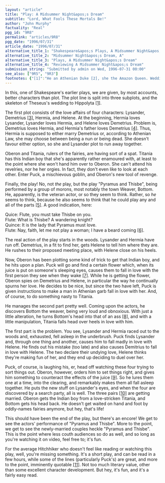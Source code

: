 ```yaml
---
layout: "article"
title: "Play: A Midsummer Night&apos;s Dream"
subtitle: "Lord, What Fools These Mortals Be!"
author: "John Murphy"
factuality: "Real"
pgg_id: "9R8"
permalink: "articles/9R8"
pgg_date: "1996/07/31"
article_date: "1996/07/31"
alternative_title_1: "Shakespeare&apos;s Plays, A Midsummer Night&apos;s Dream"
alternative_title_2: "Midsummer Night&apos;s Dream, A"
alternative_title_3: "Plays, A Midsummer Night&apos;s Dream"
alternative_title_4: "Reviewing A Midsummer Night&apos;s Dream"
submission_string: "Submitted by admin on Wed, 1996-07-31 00:00"
see_also: ["9R5", "9R3"]
footnotes: {"[1]":"He an Athenian Duke [2], she the Amazon Queen. Wedding of the stars, here.","[2]":"You're right, there were no Dukes in Athens, which was a democracy. Let's just pretend, okay?","[3]":"Other than Hermia's rejection of one and undying love for the other, there is very little to tell Lysander and Demetrius apart, save the convenient fact that Shakespeare wrote their names next to their lines. If you are not reading the play, but rather watching, then pay attention to what is being worn by whom, and you'll be okay.","[4]":"Yes, this is Ancient Greece, but not that kind of love. He just likes the guy, okay?","[5]":"Don't laugh; I know actors like that.","[6]":"Well, I thought it was funny, especially if one imagines Flute delivering that last line in a state of panic.","[7]":"Sound familiar?","[8]":"Bottom, Ass? Ass, Bottom? Get it? Got it? Good, let's go on.","[9]":"So you like the juice. The juice is good, eh? Oh, never mind.","[10]":"Forgot about Theseus and Hippolyta, huh? That's okay, so does everyone else by this point.","[11]":"\"Lord, what fools these mortals be.\""}
---
```

<div>
<p>In this, one of Shakespeare's earlier plays, we are given, by most accounts, better characters than plot. The plot line is split into three subplots, and the skeleton of Theseus's wedding to Hippolyta <a href="#footnotes.1" class="footnote-link">[1]</a>.</p>
<p>The first plot consists of the love affairs of four characters: Lysander, Demetrius <a href="#footnotes.3" class="footnote-link">[3]</a>, Hermia, and Helene. At the beginning, Hermia loves Lysander, Lysander loves Hermia, and Helene loves Demetrius. Problem is, Demetrius loves Hermia, and Hermia's father loves Demetrius <a href="#footnotes.4" class="footnote-link">[4]</a>. Thus, Hermia is supposed to either marry Demetrius or, according to Athenian Law, she may choose between being a nun or being dead. She doesn't favour either option, so she and Lysander plot to run away together.</p>
<p>Oberon and Titania, rulers of the fairies, are having sort of a spat. Titania has this Indian boy that she's apparently rather enamoured with, at least to the point where she won't hand him over to Oberon. She can't attend his revelries, nor he her orgies. In fact, they don't even like to look at each other. Enter Puck, a mischievous goblin, and Oberon's new tool of revenge.</p>
<p>Finally, the play! No, not <em>the</em> play, but the play "Pyramus and Thisbe", being performed by a group of morons, most notably the town Weaver, Bottom. He, apparently, is the veteran actor, or so they seem to think. Rather, so <em>he</em> seems to think, because he also seems to think that he could play any and all of the parts <a href="#footnotes.5" class="footnote-link">[5]</a>. A good indication, here:</p>
<p>Quice: Flute, you must take Thisbe on you.<br>
Flute: What is Thisbe? A wandering knight?<br>
Quince: It is the lady that Pyramus must love.<br>
Flute: Nay, faith, let me not play a woman; I have a beard coming <a href="#footnotes.6" class="footnote-link">[6]</a>.</p>
<p>The real action of the play starts in the woods. Lysander and Hermia have run off. Demetrius, in a fit to find her, gets Helene to tell him where they are. He rushes to their proposed meeting place, with Helene close on his heels.</p>
<p>Now, Oberon has been plotting some kind of trick to get that Indian boy, and he hits upon a plan. Puck will go and find a certain flower which, when its juice is put on someone's sleeping eyes, causes them to fall in love with the first person they see when they wake <a href="#footnotes.7" class="footnote-link">[7]</a>. While he is getting the flower, Oberon spies on Demetrius and Helene, in particular the way he continually spurns her love. He decides to be nice, but since the two have left, Puck is given instructions to make a man in Athenian garb fall in love with her. And, of course, to do something nasty to Titania.</p>
<p>He manages the second part pretty well. Coming upon the actors, he discovers Bottom the weaver, being very loud and obnoxious. With just a little alteration, he turns Bottom's head into that of an ass <a href="#footnotes.8" class="footnote-link">[8]</a>, and with a little manipulation, Titania falls head over heels in love with him.</p>
<p>The first part is the problem. You see, Lysander and Hermia raced out to the woods and, exhausted, fell asleep in the underbrush. Puck finds Lysander and, through one thing and another, causes him to fall madly in love with Helene. He finds out his mistake (too late) and also causes Demitrius to fall in love with Helene. The two declare their undying love, Helene thinks they're making fun of her, and they end up deciding to duel over her.</p>
<p>Puck, of course, is laughing his, er, head off watching these four trying to sort things out. Oberon, however, orders him to set things right, and gives him something to counteract the effects of the juice <a href="#footnotes.9" class="footnote-link">[9]</a>. So he lures them one at a time, into the clearing, and remarkably makes them all fall asleep together. He puts the new stuff on Lysander's eyes, and when the four are discovered by a search party, all is well. The three pairs <a href="#footnotes.10" class="footnote-link">[10]</a> are getting married. Oberon gets the Indian boy from a love-stricken Titania, and Bottom gets his head back. He doesn't get waited on hand and foot by oddly-names fairies anymore, but hey, that's life!</p>
<p>This should have been the end of the play, but there's an encore! We get to see the actors' performance of "Pyramus and Thisbe". More to the point, we get to see the newly-married couples heckle "Pyramus and Thisbe". This is the point where less couth audiences so do as well, and so long as you're watching it on video, feel free to; it's fun.</p>
<p>For the average Hitchhiker who doesn't feel like reading or watching this play, well, you're missing something. It's a short play, and can be read in a few hours, while some of the lines (particularly Puck's) are great, and more to the point, imminently quotable <a href="#footnotes.11" class="footnote-link">[11]</a>. Not too much literary value, other than some excellent character development. But hey, it's fun, and it's a fairly easy read.</p>
</div>
